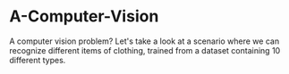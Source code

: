 # A-Computer-Vision
A computer vision problem? Let's take a look at a scenario where we can recognize different items of clothing, trained from a dataset containing 10 different types.
